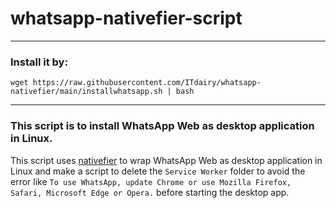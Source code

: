 # whatsapp-nativefier-script
---------------------------------------
### Install it by:

```
wget https://raw.githubusercontent.com/ITdairy/whatsapp-nativefier/main/installwhatsapp.sh | bash
```

________________________________________________________________________
### This script is to install WhatsApp Web as desktop application in Linux.

This script uses [nativefier](https://github.com/nativefier/nativefier) to wrap WhatsApp Web as desktop application in Linux and make a script to delete the `Service Worker` folder to avoid the error like `To use WhatsApp, update Chrome or use Mozilla Firefox, Safari, Microsoft Edge or Opera.` before starting the desktop app.
